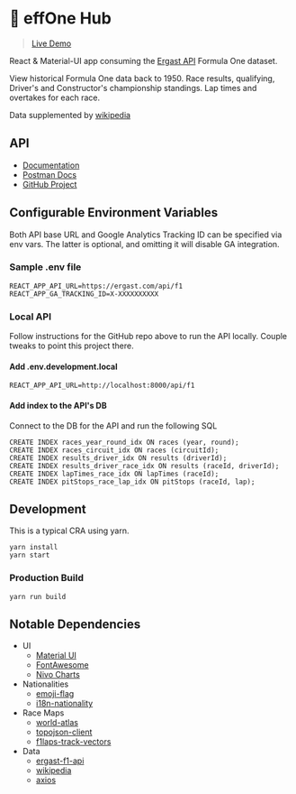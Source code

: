 # 🏁 effOne Hub

> [Live Demo](https://effonehub.com/)

React & Material-UI app consuming the [Ergast API](https://ergast.com/mrd/) Formula One dataset.

View historical Formula One data back to 1950. Race results, qualifying, Driver's and Constructor's championship standings. Lap times and overtakes for each race. 

Data supplemented by [wikipedia](https://wikipedia.com)

## API

* [Documentation](https://ergast.com/mrd/)
* [Postman Docs](https://documenter.getpostman.com/view/11586746/SztEa7bL#intro)
* [GitHub Project](https://github.com/jcnewell/ergast-f1-api)

## Configurable Environment Variables

Both API base URL and Google Analytics Tracking ID can be specified via env vars.  The latter is optional, and omitting it will disable GA integration.

### Sample .env file
```
REACT_APP_API_URL=https://ergast.com/api/f1
REACT_APP_GA_TRACKING_ID=X-XXXXXXXXXX
```

### Local API

Follow instructions for the GitHub repo above to run the API locally. Couple tweaks to point this project there.

#### Add .env.development.local
```
REACT_APP_API_URL=http://localhost:8000/api/f1
```

#### Add index to the API's DB
Connect to the DB for the API and run the following SQL
```
CREATE INDEX races_year_round_idx ON races (year, round);
CREATE INDEX races_circuit_idx ON races (circuitId);
CREATE INDEX results_driver_idx ON results (driverId);
CREATE INDEX results_driver_race_idx ON results (raceId, driverId);
CREATE INDEX lapTimes_race_idx ON lapTimes (raceId);
CREATE INDEX pitStops_race_lap_idx ON pitStops (raceId, lap);
```

## Development

This is a typical CRA using yarn.

```
yarn install
yarn start
```

### Production Build

```
yarn run build
```

## Notable Dependencies

* UI
  * [Material UI](https://mui.com)
  * [FontAwesome](https://fontawesome.com/)
  * [Nivo Charts](https://nivo.rocks)
* Nationalities
  * [emoji-flag](https://www.npmjs.com/package/emoji-flag)
  * [i18n-nationality](https://www.npmjs.com/package/i18n-nationality)
* Race Maps
  * [world-atlas](https://www.npmjs.com/package/world-atlas)
  * [topojson-client](https://www.npmjs.com/package/topojson-client)
  * [f1laps-track-vectors](https://github.com/f1laps/f1-track-vectors)
* Data
  * [ergast-f1-api](https://github.com/jcnewell/ergast-f1-api)
  * [wikipedia](https://www.npmjs.com/package/wikipedia)
  * [axios](https://www.npmjs.com/package/axios)
